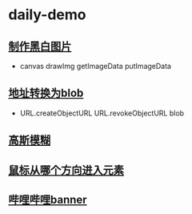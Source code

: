 # daily-demo

## [制作黑白图片](src/blackAndWhitePictures/index.html)
- canvas drawImg getImageData putImageData

## [地址转换为blob](src/fileAndUrlBlob/index.html)
- URL.createObjectURL URL.revokeObjectURL blob

## [高斯模糊](src/gaussBlur/index.html)

## [鼠标从哪个方向进入元素](src/mousePosition/index.html)

## [哔哩哔哩banner](src/bilibiliBanner/index.html)